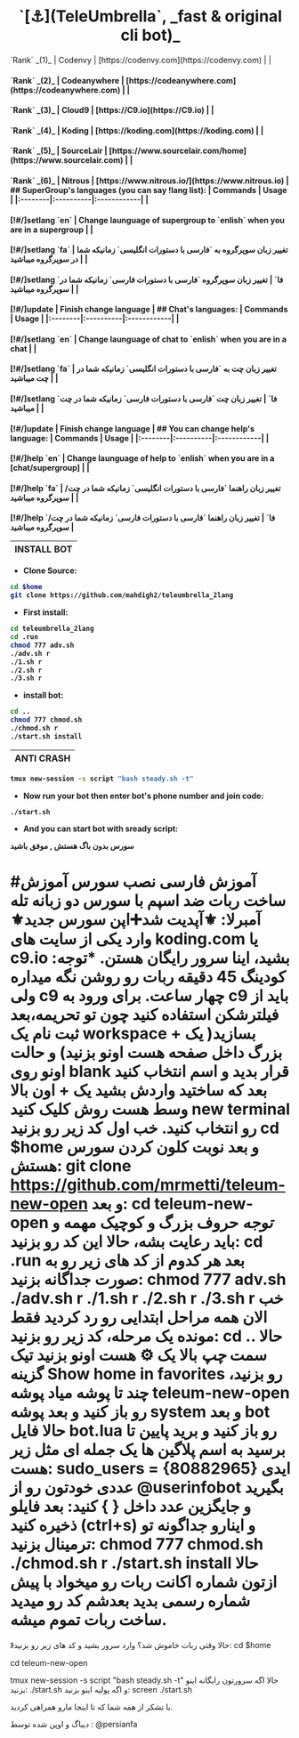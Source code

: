 <h1 align="center">`[⚓️](TeleUmbrella`, _fast & original cli bot)_</h1><p align=centert">  <p align="left" It is an anti spam bot (CLI) with fast speed and free for you! based on [TeleSeed](https://github.com/SEEDTEAM/TeleSeed) and powered by [mr.metti™](http://telegram.me/persianfa), this source have an original *Autolaunch* and *Steady script* for your ubuntu server.
## You can create an account for free in:
|Rank | Name | Adress |
|:--------|:----------|:------------|
| <h4>`Rank` _(1)_ | Codenvy | [https://codenvy.com](https://codenvy.com) |
| <h4>`Rank` _(2)_ | Codeanywhere | [https://codeanywhere.com](https://codeanywhere.com) |
| <h4>`Rank` _(3)_ | Cloud9 | [https://C9.io](https://C9.io) |
| <h4>`Rank` _(4)_ | Koding | [https://koding.com](https://koding.com) |
| <h4>`Rank` _(5)_ | SourceLair | [https://www.sourcelair.com/home](https://www.sourcelair.com) |
| <h4>`Rank` _(6)_ | Nitrous | [https://www.nitrous.io/](https://www.nitrous.io) |
## SuperGroup's languages (you can say !lang list):
| Commands | Usage | 
|:--------|:----------|:------------|
| <h4>[!#/]setlang `en` | Change launguage of supergroup to `enlish` when you are in a supergroup |
| <h4>[!#/]setlang `fa` | تغییر زبان سوپرگروه به `فارسی با دستورات انگلیسی` زمانیکه شما در سوپرگروه میباشید |
| <h4>[!#/]setlang `فا` | تغییر زبان سوپرگروه `فارسی با دستورات فارسی` زمانیکه شما در سوپرگروه میباشید |
| <h4>[!#/]update | Finish change language |
## Chat's languages:
| Commands | Usage | 
|:--------|:----------|:------------|
| <h4>[!#/]setlang `en` | Change launguage of chat to `enlish` when you are in a chat |
| <h4>[!#/]setlang `fa` | تغییر زبان چت به `فارسی با دستورات انگلیسی` زمانیکه شما در چت میباشید |
| <h4>[!#/]setlang `فا` | تغییر زبان چت `فارسی با دستورات فارسی` زمانیکه شما در چت میباشید |
| <h4>[!#/]update | Finish change language |
## You can change help's language:
| Commands | Usage | 
|:--------|:----------|:------------|
| <h4>[!#/]help `en` | Change launguage of help to `enlish` when you are in a [chat/supergroup] |
| <h4>[!#/]help `fa` | تغییر زبان راهنما `فارسی با دستورات انگلیسی` زمانیکه شما در چت/سوپرگروه میباشید |
| <h4>[!#/]help `فا` | تغییر زبان راهنما `فارسی با دستورات فارسی` زمانیکه شما در چت/سوپرگروه میباشید |

| INSTALL BOT |
|:-----------------------|
- <p align="left">Clone Source:
```sh
cd $home
git clone https://github.com/mahdigh2/teleumbrella_2lang
```
- <p align="left">First install:
```sh
cd teleumbrella_2lang
cd .run
chmod 777 adv.sh
./adv.sh r
./1.sh r
./2.sh r
./3.sh r
```
- <p align="left">install bot:
```sh
cd ..
chmod 777 chmod.sh
./chmod.sh r
./start.sh install
```
| ANTI CRASH |
|:-----------------------|
```sh
tmux new-session -s script "bash steady.sh -t"
```
- <p align="left">Now run your bot then enter bot's phone number and join code:
`./start.sh`
- <p align="left">And you can start bot with sready script:


سورس بدون باگ هستش , موفق باشید 
 
#آموزش فارسی نصب سورس
آموزش ساخت ربات ضد اسپم با سورس دو زبانه تله آمبرلا: 
⚜آپدیت شد➕اپن سورس جدید⚜
وارد یکی از سایت های koding.com یا c9.io بشید، اینا سرور رایگان هستن.
*توجه: کودینگ 45 دقیقه ربات رو روشن نگه میداره ولی c9 چهار ساعت.
برای ورود به c9 باید از فیلترشکن استفاده کنید چون تو تحریمه،بعد ثبت نام یک workspace بسازید( یک + بزرگ داخل صفحه هست اونو بزنید) و حالت اونو روی blank قرار بدید و اسم انتخاب کنید بعد که ساختید واردش بشید یک + اون بالا وسط هست روش کلیک کنید new terminal رو انتخاب کنید. خب اول کد زیر رو بزنید
cd $home
و بعد نوبت کلون کردن سورس هستش:
git clone https://github.com/mrmetti/teleum-new-open
و بعد:
cd teleum-new-open
*توجه* حروف بزرگ و کوچیک مهمه و باید رعایت بشه،
حالا این کد رو بزنید:
cd .run
بعد هر کدوم از کد های زیر رو به صورت جداگانه بزنید:
chmod 777 adv.sh
./adv.sh r
./1.sh r
./2.sh r
./3.sh r
خب الان همه مراحل ابتدایی رو رد کردید فقط مونده یک مرحله، کد زیر رو بزنید:
cd ..
حالا سمت *چپ* بالا یک ⚙ هست اونو بزنید تیک گزینه Show home in favorites رو بزنید، چند تا پوشه میاد پوشه teleum-new-open رو باز کنید و بعد پوشه system و بعد bot حالا فایل bot.lua رو باز کنید و برید پایین تا برسید به اسم پلاگین ها یک جمله ای مثل زیر هست:
sudo_users = {80882965}
ایدی عددی خودتون رو از @userinfobot بگیرید و جایگزین عدد داخل { } کنید:
بعد فایلو ذخیره کنید (ctrl+s) و اینارو جداگونه تو ترمینال بزنید:
chmod 777 chmod.sh
./chmod.sh r
./start.sh install
حالا ازتون شماره اکانت ربات رو میخواد با پیش شماره رسمی بدید بعدشم کد رو میدید ساخت ربات تموم میشه.
=====================
》حالا وقتی ربات خاموش شد؟ وارد سرور بشید و کد های زیر رو بزنید:
cd $home

cd teleum-new-open

tmux new-session -s script "bash steady.sh -t"
حالا اگه سرورتون رایگانه اینو بزنید:
./start.sh
و اگه پولیه اینو بزنید:
screen ./start.sh



با تشکر از همه شما که تا اینجا مارو همراهی کردید.

دیباگ و اوپن شده توسط : 
@persianfa
